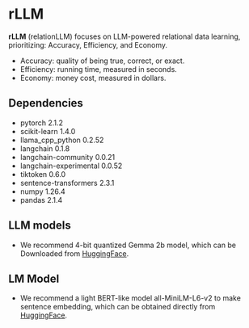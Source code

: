 # rLLM

**rLLM** (relationLLM) focuses on LLM-powered relational data learning, prioritizing: Accuracy, Efficiency, and Economy.

- Accuracy: quality of being true, correct, or exact.
- Efficiency: running time, measured in seconds.
- Economy: money cost, measured in dollars.

## Dependencies

- pytorch	2.1.2
- scikit-learn	1.4.0
- llama_cpp_python	0.2.52
- langchain	0.1.8
- langchain-community	0.0.21
- langchain-experimental	0.0.52
- tiktoken	0.6.0
- sentence-transformers	2.3.1
- numpy	1.26.4
- pandas	2.1.4

## LLM models

- We recommend 4-bit quantized Gemma 2b model, which can be Downloaded from [HuggingFace](https://huggingface.co/lmstudio-ai/gemma-2b-it-GGUF/blob/main/gemma-2b-it-q4_k_m.gguf).

## LM Model

- We recommend a light BERT-like model all-MiniLM-L6-v2 to make sentence embedding, which can be obtained directly from [HuggingFace](https://huggingface.co/sentence-transformers/all-MiniLM-L6-v2).
